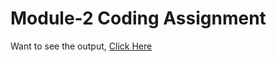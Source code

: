 # Module-2 Coding Assignment

Want to see the output, [Click Here](https://heerdassingh.github.io/HTML-CSS-and-Javascript-for-Web-Developers/index.html)
